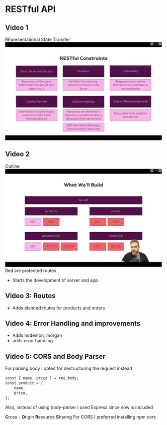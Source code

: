 # RESTful API

## Video 1

REpresentational State Transfer
![](img/restful-constrains.png)

## Video 2

Outline
![](img/plan-outline.png)
Red are protected routes

- Starts the development of server and app

## Video 3: Routes

- Adds planned routes for products and orders

## Video 4: Error Handling and improvements

- Adds nodemon, morgan
- adds error handling

## Video 5: CORS and Body Parser

For parsing body I opted for destructuring the request instead

```
const { name, price } = req.body;
const product = {
    name,
    price,
};
```

Also, instead of using body-parser I used Express since now is included

**C**ross - **O**rigin **R**esource **S**haring
For CORS I preferred installing npm cors
